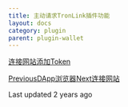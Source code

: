 ```yaml
---
title: 主动请求TronLink插件功能
layout: docs
category: plugin
parent: plugin-wallet
---
```


[连接网站](https://docs-zh.tronlink.org/cha-jian-qian-bao/zhu-dong-qing-qiu-tronlink-cha-jian-gong-neng/lian-jie-wang-zhan)[添加Token](https://docs-zh.tronlink.org/cha-jian-qian-bao/zhu-dong-qing-qiu-tronlink-cha-jian-gong-neng/tian-jia-token)

[PreviousDApp浏览器](https://docs-zh.tronlink.org/yi-dong-duan/dapp-zhi-chi/dapp-liu-lan-qi)[Next连接网站](https://docs-zh.tronlink.org/cha-jian-qian-bao/zhu-dong-qing-qiu-tronlink-cha-jian-gong-neng/lian-jie-wang-zhan)

Last updated 2 years ago
